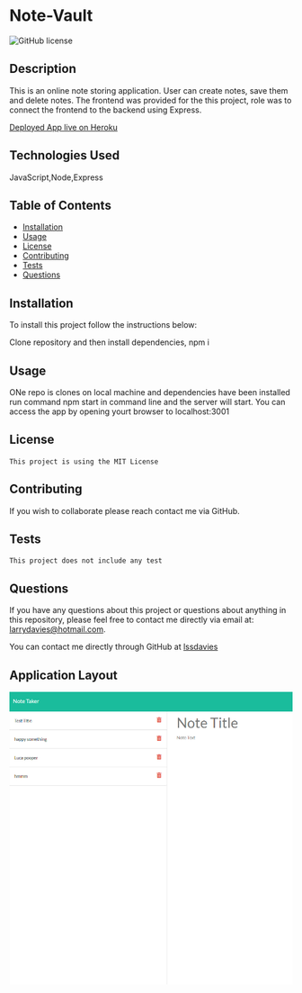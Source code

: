 # Note-Vault

![GitHub license](https://img.shields.io/badge/license-MIT-blue.svg)

## Description

This is an online note storing application. User can create notes, save them and delete notes.
The frontend was provided for the this project, role was to connect the frontend to the backend using Express.

[Deployed App live on Heroku](https://secure-basin-40184.herokuapp.com/)

## Technologies Used

JavaScript,Node,Express

## Table of Contents

- [Installation](#installation)
- [Usage](#usage)
- [License](#license)
- [Contributing](#contributing)
- [Tests](#tests)
- [Questions](#questions)

## Installation

To install this project follow the instructions below:

Clone repository and then install dependencies, npm i

## Usage

ONe repo is clones on local machine and dependencies have been installed run command npm start in command line and the server will start. You can access the app by opening yourt browser to localhost:3001

## License

    This project is using the MIT License

## Contributing

If you wish to collaborate please reach contact me via GitHub.

## Tests

    This project does not include any test

## Questions

If you have any questions about this project or questions about anything in this repository, please feel free to contact me directly via email at: larrydavies@hotmail.com.

You can contact me directly through GitHub at [lssdavies](https://github.com/lssdavies/)

## Application Layout

![Note-Vault](/public/assets/images/screenshot.png)
